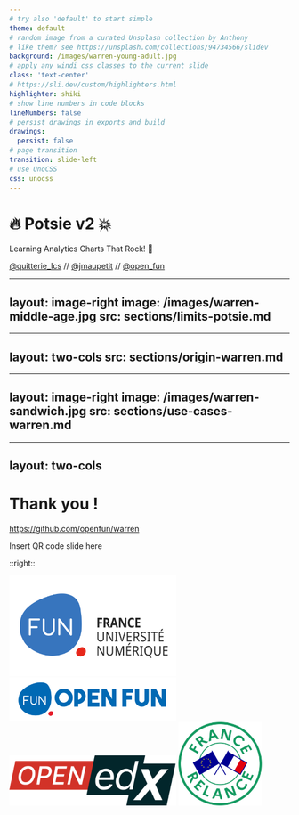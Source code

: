 ```yaml
---
# try also 'default' to start simple
theme: default
# random image from a curated Unsplash collection by Anthony
# like them? see https://unsplash.com/collections/94734566/slidev
background: /images/warren-young-adult.jpg
# apply any windi css classes to the current slide
class: 'text-center'
# https://sli.dev/custom/highlighters.html
highlighter: shiki
# show line numbers in code blocks
lineNumbers: false
# persist drawings in exports and build
drawings:
  persist: false
# page transition
transition: slide-left
# use UnoCSS
css: unocss
---
```


# 🔥 Potsie v2 💥


Learning Analytics Charts That Rock! 🤘

<logos-twitter /> [@quitterie_lcs](https://twitter.com/quitterie_lcs) // <logos-mastodon-icon /> [@jmaupetit](https://mamot.fr/@jmaupetit) // <logos-twitter /> [@open_fun](https://twitter.com/open_fun)


---
layout: image-right
image: /images/warren-middle-age.jpg
src: sections/limits-potsie.md
---

---
layout: two-cols
src: sections/origin-warren.md
---

---
layout: image-right
image: /images/warren-sandwich.jpg
src: sections/use-cases-warren.md
---

---
layout: two-cols
---

# Thank you !

<logos-github-icon /> https://github.com/openfun/warren

Insert QR code slide here

::right::

<img src="/images/logo-france-universite-numerique.svg"  width="300">
<img src="/images/logo-openfun.png"  width="300">
<img src="/images/logo-openedx.png" width="300">
<img src="/images/logo-france-relance.svg" width="150">
